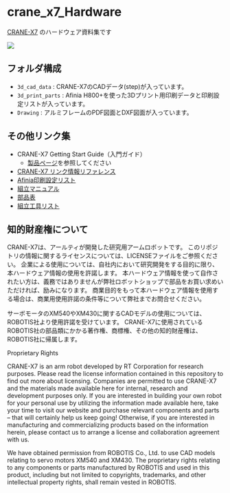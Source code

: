 # crane_x7_Hardware
[CRANE-X7](https://rt-net.jp/products/crane-x7/) のハードウェア資料集です

![](https://rt-net.github.io/images/crane-x7-cad/CRANE-X7-v1.2.stp.png)

## フォルダ構成

- `3d_cad_data` : CRANE-X7のCADデータ(step)が入っています。
- `3d_print_parts` : Afinia H800+を使った3Dプリント用印刷データと印刷設定リストが入っています。
- `Drawing` : アルミフレームのPDF図面とDXF図面が入っています。

## その他リンク集

- CRANE-X7 Getting Start Guide（入門ガイド）
  - [製品ページ](https://rt-net.jp/products/crane-x7/)を参照してください
- [CRANE-X7 リンク情報リファレンス](https://docs.google.com/spreadsheets/d/1I268mnab4m-f6us0Au3AGd64-2iGkSwxaLrDplSjHY8/edit#gid=851604478)
- [Afinia印刷設定リスト](https://docs.google.com/spreadsheets/d/1EGJFGyENNs8dTUQuPBuiwlS8NjcewwcOpi81-vP1bUY/edit?usp=sharing)
- [組立マニュアル](https://sites.google.com/view/crane-x7-assembly-manual/)
- [部品表](https://docs.google.com/spreadsheets/d/1aDFqHm1ITyZzfuScvNEFtuxv-zPM3NvJoxa1wEGHN7g/edit?usp=sharing)
- [組立工具リスト](https://docs.google.com/spreadsheets/d/1vNaybK8c32hEwv1Moxhm_TXiwBZLILNTeV__plZuWW8/edit?usp=sharing)

## 知的財産権について

CRANE-X7は、アールティが開発した研究用アームロボットです。
このリポジトリの情報に関するライセンスについては、LICENSEファイルをご参照ください。
企業による使用については、自社内において研究開発をする目的に限り、本ハードウェア情報の使用を許諾します。 
本ハードウェア情報を使って自作されたい方は、義務ではありませんが弊社ロボットショップで部品をお買い求めいただければ、励みになります。
商業目的をもって本ハードウェア情報を使用する場合は、商業用使用許諾の条件等について弊社までお問合せください。


サーボモータのXM540やXM430に関するCADモデルの使用については、ROBOTIS社より使用許諾を受けています。 
CRANE-X7に使用されているROBOTIS社の部品類にかかる著作権、商標権、その他の知的財産権は、ROBOTIS社に帰属します。

Proprietary Rights

CRANE-X7 is an arm robot developed by RT Corporation for research purposes. Please read the license information contained in this repository to find out more about licensing. Companies are permitted to use CRANE-X7 and the materials made available here for internal, research and development purposes only. If you are interested in building your own robot for your personal use by utilizing the information made available here, take your time to visit our website and purchase relevant components and parts – that will certainly help us keep going! Otherwise, if you are interested in manufacturing and commercializing products based on the information herein, please contact us to arrange a license and collaboration agreement with us. 

We have obtained permission from ROBOTIS Co., Ltd. to use CAD models relating to servo motors XM540 and XM430. The proprietary rights relating to any components or parts manufactured by ROBOTIS and used in this product, including but not limited to copyrights, trademarks, and other intellectual property rights, shall remain vested in ROBOTIS. 
